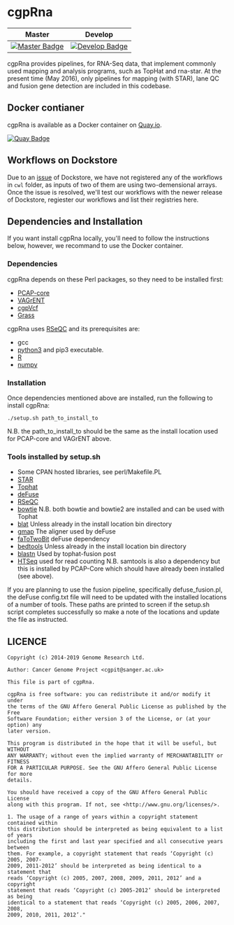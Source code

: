 # cgpRna

| Master                                        | Develop                                         |
| --------------------------------------------- | ----------------------------------------------- |
| [![Master Badge][travis-master]][travis-base] | [![Develop Badge][travis-develop]][travis-base] |

cgpRna provides pipelines, for RNA-Seq data, that implement commonly used mapping
and analysis programs, such as TopHat and rna-star.
At the present time (May 2016), only pipelines for mapping (with STAR), lane QC
and fusion gene detection are included in this codebase.

## Docker contianer

cgpRna is available as a Docker container on [Quay.io][quay-repo].

[![Quay Badge][quay-status]][quay-repo]

## Workflows on Dockstore

Due to an [issue](https://github.com/dockstore/dockstore/issues/2923) of Dockstore, we have not registered any of the workflows in `cwl` folder, as inputs of two of them are using two-demensional arrays. Once the issue is resolved, we'll test our workflows with the newer release of Dockstore, regiester our workflows and list their registries here.

## Dependencies and Installation

If you want install cgpRna locally, you'll need to follow the instructions below, however, we recommand to use the Docker container.

### Dependencies

cgpRna depends on these Perl packages, so they need to be installed first:

* [PCAP-core](https://github.com/ICGC-TCGA-PanCancer/PCAP-core/releases)
* [VAGrENT](https://github.com/cancerit/VAGrENT/releases)
* [cgpVcf](https://github.com/cancerit/cgpVcf/releases)
* [Grass](https://github.com/cancerit/grass/releases)

cgpRna uses [RSeQC](http://rseqc.sourceforge.net/#installation) and its prerequisites are:

* gcc
* [python3](https://www.python.org/downloads/) and pip3 executable.
* [R](https://www.r-project.org/)
* [numpy](http://www.numpy.org/)

### Installation

Once dependencies mentioned above are installed, run the following to install cgpRna:

```
./setup.sh path_to_install_to
```

N.B. the path_to_install_to should be the same as the install location used for PCAP-core and VAGrENT above.

### Tools installed by setup.sh

* Some CPAN hosted libraries, see perl/Makefile.PL
* [STAR](https://github.com/alexdobin/STAR/releases)
* [Tophat](https://ccb.jhu.edu/software/tophat/index.shtml)
* [deFuse](https://bitbucket.org/dranew/defuse)
* [RSeQC](http://rseqc.sourceforge.net)
* [bowtie](http://bowtie-bio.sourceforge.net/index.shtml) N.B. both bowtie and bowtie2 are installed and can be used with Tophat
* [blat](http://hgwdev.cse.ucsc.edu/~kent/src/) Unless already in the install location bin directory
* [gmap](http://research-pub.gene.com/gmap/) The aligner used by deFuse
* [faToTwoBit](http://hgdownload.soe.ucsc.edu/admin/exe/linux.x86_64/) deFuse dependency
* [bedtools](https://github.com/arq5x/bedtools2/) Unless already in the install location bin directory
* [blastn](http://blast.ncbi.nlm.nih.gov/Blast.cgi?CMD=Web&PAGE_TYPE=BlastDocs&DOC_TYPE=Download) Used by tophat-fusion post
* [HTSeq](https://pypi.python.org/packages/3c/6e/f8dc3500933e036993645c3f854c4351c9028b180c6dcececde944022992/HTSeq-0.6.1p1.tar.gz) used for read counting
N.B. samtools is also a dependency but this is installed by PCAP-Core which should have already been installed (see above).

If you are planning to use the fusion pipeline, specifically defuse_fusion.pl, the deFuse config.txt
file will need to be updated with the installed locations of a number of tools.
These paths are printed to screen if the setup.sh script completes successfully so make a note of
the locations and update the file as instructed.

## LICENCE

```
Copyright (c) 2014-2019 Genome Research Ltd.

Author: Cancer Genome Project <cgpit@sanger.ac.uk>

This file is part of cgpRna.

cgpRna is free software: you can redistribute it and/or modify it under
the terms of the GNU Affero General Public License as published by the Free
Software Foundation; either version 3 of the License, or (at your option) any
later version.

This program is distributed in the hope that it will be useful, but WITHOUT
ANY WARRANTY; without even the implied warranty of MERCHANTABILITY or FITNESS
FOR A PARTICULAR PURPOSE. See the GNU Affero General Public License for more
details.

You should have received a copy of the GNU Affero General Public License
along with this program. If not, see <http://www.gnu.org/licenses/>.

1. The usage of a range of years within a copyright statement contained within
this distribution should be interpreted as being equivalent to a list of years
including the first and last year specified and all consecutive years between
them. For example, a copyright statement that reads ‘Copyright (c) 2005, 2007-
2009, 2011-2012’ should be interpreted as being identical to a statement that
reads ‘Copyright (c) 2005, 2007, 2008, 2009, 2011, 2012’ and a copyright
statement that reads ‘Copyright (c) 2005-2012’ should be interpreted as being
identical to a statement that reads ‘Copyright (c) 2005, 2006, 2007, 2008,
2009, 2010, 2011, 2012’."
```

<!-- Travis -->
[travis-base]: https://travis-ci.org/cancerit/cgprna
[travis-master]: https://travis-ci.org/cancerit/cgprna.svg?branch=master
[travis-develop]: https://travis-ci.org/cancerit/cgprna.svg?branch=dev

<!-- Quay.io -->
[quay-status]: https://quay.io/repository/wtsicgp/cgprna/status
[quay-repo]: https://quay.io/repository/wtsicgp/cgprna
[quay-builds]: https://quay.io/repository/wtsicgp/cgprna?tab=builds
